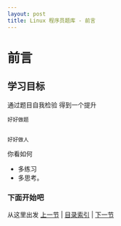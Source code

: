```yaml
---
layout: post
title: Linux 程序员题库 - 前言
---
```


# 前言 
## 学习目标 
通过题目自我检验
得到一个提升

	好好做题


	好好做人
你看如何

* 多练习
* 多思考。

### 下面开始吧
从这里出发
[上一节](../index.html)  |  [目录索引](../index.html)  |  [下一节](chp1-1.html)
